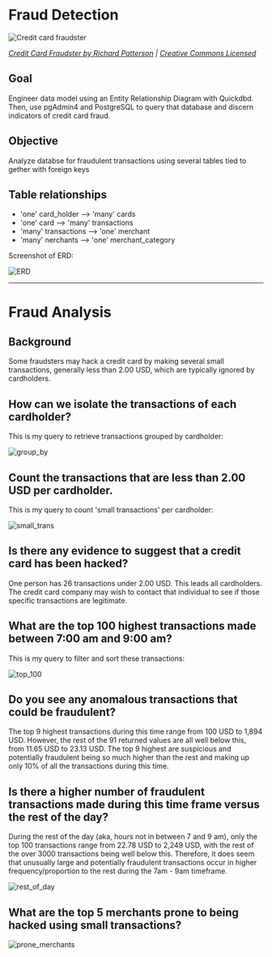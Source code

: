 # Fraud Detection

![Credit card fraudster](credit_card_fraudster.jpg)

*[Credit Card Fraudster by Richard Patterson](https://www.flickr.com/photos/136770128@N07/42252105582/) | [Creative Commons Licensed](https://creativecommons.org/licenses/by/2.0/)*

## Goal
Engineer data model using an Entity Relationship Diagram with Quickdbd. Then, use pgAdmin4 and PostgreSQL to query that database and discern indicators of credit card fraud.

## Objective

Analyze databse for fraudulent transactions using several tables tied to gether with foreign keys

## Table relationships
  - 'one' card_holder --> 'many' cards 
  - 'one' card --> 'many' transactions
  - 'many' transactions --> 'one' merchant
  - 'many' nerchants --> 'one' merchant_category
  

Screenshot of ERD: 

![ERD](ERD.png)

------------------------------------------------------------------------------------------------------

# Fraud Analysis

## Background

Some fraudsters may hack a credit card by making several small transactions, generally less than 2.00 USD, which are typically ignored by cardholders.

## How can we isolate the transactions of each cardholder?

This is my query to retrieve transactions grouped by cardholder:

![group_by](group_by_card_holder.png)

## Count the transactions that are less than 2.00 USD per cardholder.

This is my query to count 'small transactions' per cardholder:

![small_trans](small_transactions.png)

## Is there any evidence to suggest that a credit card has been hacked?

One person has 26 transactions under 2.00 USD. This leads all cardholders. The credit card company may wish to contact that individual to see if those specific transactions are legitimate. 

## What are the top 100 highest transactions made between 7:00 am and 9:00 am?

This is my query to filter and sort these transactions:

![top_100](top_100.png)

## Do you see any anomalous transactions that could be fraudulent?

The top 9 highest transactions during this time range from 100 USD to 1,894 USD. However, the rest of the 91 returned values are all well below this, from 11.65 USD to 23.13 USD. The top 9 highest are suspicious and potentially fraudulent being so much higher than the rest and making up only 10% of all the transactions during this time.  

## Is there a higher number of fraudulent transactions made during this time frame versus the rest of the day?

During the rest of the day (aka, hours not in between 7 and 9 am), only the top 100 transactions range from 22.78 USD to 2,249 USD, with the rest of the over 3000 transactions being well below this. Therefore, it does seem that unusually large and potentially fraudulent transactions occur in higher frequency/proportion to the rest during the 7am - 9am timeframe.  

![rest_of_day](rest_of_day.png)

## What are the top 5 merchants prone to being hacked using small transactions?

![prone_merchants](prone_merchants.png)